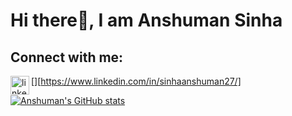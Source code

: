 # Hi there👋, I am Anshuman Sinha

## Connect with me:

[<img align="left" alt="linkedin" width="30px" src="https://www.freepik.com/free-icon/linkedin_14373514.htm#query=linkedin&position=6&from_view=search" />][https://www.linkedin.com/in/sinhaanshuman27/]

[![Anshuman's GitHub stats](https://github-readme-stats.vercel.app/api?username=sinhaanshuman27&count_private=true)](https://github.com/anuraghazra/github-readme-stats)
